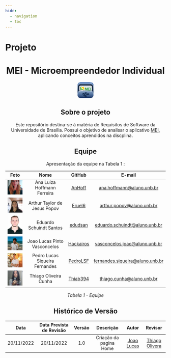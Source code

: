 ```yaml
---
hide:
  - navigation
  - toc
---
```

# Projeto

<center>
<h1>
MEI - Microempreendedor Individual
</h1>
<img src="assets/images/favicon.png" alt="MedSus" width="10%" />


## Sobre o projeto
Este repositório destina-se à matéria de Requisitos de Software da Universidade de Brasília. Possui o objetivo de analisar o aplicativo [MEI](https://play.google.com/store/apps/details?id=br.gov.fazenda.receita.mei&gl=US), aplicando conceitos aprendidos na discplina.


## Equipe
Apresentação da equipe na Tabela 1 :

|Foto | Nome| GitHub| E-mail| 
|:-----:|:-----:|:-----:|:-----:|
| <img width='100'  src='assets/fotoEquipe/ana.jpeg'> | Ana Luiza Hoffmann Ferreira | [AnHoff](https://github.com/AnHoff) | ana.hoffmann@aluno.unb.br |
| <img width='100'  src='assets/fotoEquipe/arthur.jpeg'> | Arthur Taylor de Jesus Popov | [Eruel6](https://github.com/Eruel6) | arthur.popov@aluno.unb.br |
| <img width='100'  src='assets/fotoEquipe/eduardo.jpg'> | Eduardo Schuindt Santos | [edudsan](https://github.com/edudsan) | eduardo.schuindt@aluno.unb.br |
| <img width='100'  src='assets/fotoEquipe/joao.jpeg'> | Joao Lucas Pinto Vasconcelos | [Hackairos](https://github.com/HacKairos) | vasconcelos.joao@aluno.unb.br |
| <img width='100'  src='assets/fotoEquipe/pedro.jpeg'> | Pedro Lucas Siqueira Fernandes | [PedroLSF](https://github.com/PedroLSF) | fernandes.siqueira@aluno.unb.br |
| <img width='100'  src='assets/fotoEquipe/thiago.jpeg'> | Thiago Oliveira Cunha | [Thiab394](https://github.com/Thiab394)| thiago.cunha@aluno.unb.br |

*Tabela 1 - Equipe*

## Histórico de Versão
|Data|Data Prevista de Revisão|Versão|Descrição|Autor|Revisor|
| :----------: |:-----------:| :------: | :-----------: | :---------: |:---------: |
|20/11/2022|20/11/2022|1.0|Criação da pagina Home| [Joao Lucas](https://github.com/HacKairos)|[Thiago Olivera](https://github.com/Thiab394)|

</center>